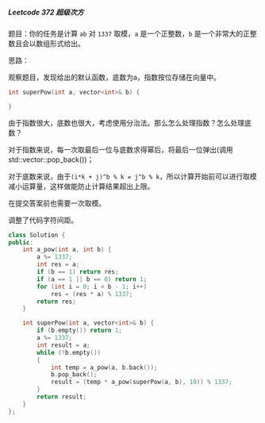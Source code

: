##### Leetcode 372 超级次方

题目：你的任务是计算 `ab` 对 `1337` 取模，`a` 是一个正整数，`b` 是一个非常大的正整数且会以数组形式给出。

思路：

观察题目，发现给出的默认函数，底数为a，指数按位存储在<int>向量中。

```c++
int superPow(int a, vector<int>& b) {

}
```

由于指数很大，底数也很大，考虑使用分治法。那么怎么处理指数？怎么处理底数？

对于指数来说，每一次取最后一位与底数求得幂后，将最后一位弹出(调用std::vector::pop_back())；

对于底数来说，由于`(i*k + j)^b % k = j^b % k`，所以计算开始前可以进行取模减小运算量，这样做能防止计算结果超出<int>上限。

在提交答案前也需要一次取模。


调整了代码字符间距。

```c++
class Solution {
public:
    int a_pow(int a, int b) {
        a %= 1337;
        int res = a;
        if (b == 1) return res;
        if (a == 1 || b == 0) return 1;
        for (int i = 0; i < b - 1; i++)
            res = (res * a) % 1337;
        return res;
    }

    int superPow(int a, vector<int>& b) {
        if (b.empty()) return 1;
        a %= 1337;
        int result = a;
        while (!b.empty())
        {
            int temp = a_pow(a, b.back());
            b.pop_back();
            result = (temp * a_pow(superPow(a, b), 10)) % 1337;
        }
        return result;
    }
};
```

